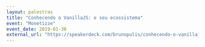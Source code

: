 ```yaml
---
layout: palestras
title: "Conhecendo o VanillaJS: e seu ecossistema"
event: "Monetizze"
event_date: 2019-01-30
external_url: "https://speakerdeck.com/brunopulis/conhecendo-o-vanillajs-e-seu-ecossistema"
---
```

